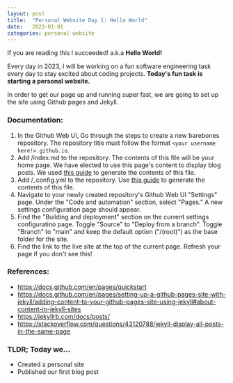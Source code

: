 ```yaml
---
layout: post
title:  "Personal Website Day 1: Hello World"
date:   2023-01-01
categories: personal website
---
```


If you are reading this I succeeded! a.k.a **Hello World!**

Every day in 2023, I will be working on a fun software engineering task every day to stay excited about coding projects. **Today's fun task is starting a personal website.**

In order to get our page up and running super fast, we are going to set up the site using Github pages and Jekyll.

### Documentation:
1. In the Github Web UI, Go through the steps to create a new barebones repository. The repository title must follow the format
```<your username here!>.github.io```.
2. Add /index.md to the repository. The contents of this file will be your home page. We have elected to use this page's content to display blog posts. We used [this guide](https://stackoverflow.com/questions/43120788/jekyll-display-all-posts-in-the-same-page) to generate the contents of this file.
4. Add /_config.yml to the repository. Use [this guide](https://docs.github.com/en/pages/quickstart#changing-the-title-and-description) to generate the contents of this file.
5. Navigate to your newly created repository's Github Web UI "Settings" page. Under the "Code and automation" section, select "Pages." A new settings configuration page should appear.
6. Find the "Building and deployment" section on the current settings configuratino page. Toggle "Source" to "Deploy from a branch". Toggle "Branch" to "main" and keep the default option ("/(root)") as the base folder for the site.
7. Find the link to the live site at the top of the current page. Refresh your page if you don't see this!

### References:
- https://docs.github.com/en/pages/quickstart
- https://docs.github.com/en/pages/setting-up-a-github-pages-site-with-jekyll/adding-content-to-your-github-pages-site-using-jekyll#about-content-in-jekyll-sites
- https://jekyllrb.com/docs/posts/
- https://stackoverflow.com/questions/43120788/jekyll-display-all-posts-in-the-same-page

### TLDR; Today we...
- Created a personal site
- Published our first blog post
